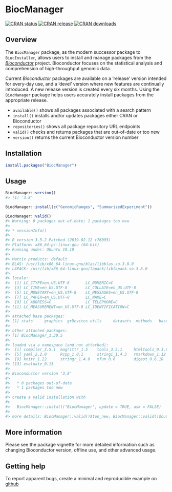 
<!-- README.md is generated from README.Rmd. Please edit that file -->

# BiocManager

<!-- badges: start -->

[![CRAN
status](https://www.r-pkg.org/badges/version/BiocManager)](https://cran.r-project.org/package=BiocManager)
[![CRAN
release](http://www.r-pkg.org/badges/version-last-release/BiocManager)](https://github.com/Bioconductor/BiocManager/releases)
[![CRAN
downloads](http://cranlogs.r-pkg.org/badges/BiocManager)](https://cran.r-project.org/package=BiocManager)
<!-- badges: end -->

## Overview

The `BiocManager` package, as the modern successor package to
`BiocInstaller`, allows users to install and manage packages from the
*[Bioconductor](https://bioconductor.org)* project. Bioconductor focuses
on the statistical analysis and comprehension of high-throughput genomic
data.

Current *Bioconductor* packages are available on a ‘release’ version
intended for every-day use, and a ‘devel’ version where new features are
continually introduced. A new release version is created every six
months. Using the `BiocManager` package helps users accurately install
packages from the appropriate release.

  - `available()` shows all packages associated with a search pattern
  - `install()` installs and/or updates packages either CRAN or
    Bioconductor
  - `repositories()` shows all package repository URL endpoints
  - `valid()` checks and returns packages that are out-of-date or too
    new
  - `version()` returns the current Bioconductor version number

## Installation

``` r
install.packages("BiocManager")
```

## Usage

``` r
BiocManager::version()
#> [1] '3.8'

BiocManager::install(c("GenomicRanges", "SummarizedExperiment"))

BiocManager::valid()
#> Warning: 0 packages out-of-date; 1 packages too new
#> 
#> * sessionInfo()
#> 
#> R version 3.5.2 Patched (2019-02-12 r76095)
#> Platform: x86_64-pc-linux-gnu (64-bit)
#> Running under: Ubuntu 18.10
#> 
#> Matrix products: default
#> BLAS: /usr/lib/x86_64-linux-gnu/blas/libblas.so.3.8.0
#> LAPACK: /usr/lib/x86_64-linux-gnu/lapack/liblapack.so.3.8.0
#> 
#> locale:
#>  [1] LC_CTYPE=en_US.UTF-8       LC_NUMERIC=C              
#>  [3] LC_TIME=en_US.UTF-8        LC_COLLATE=en_US.UTF-8    
#>  [5] LC_MONETARY=en_US.UTF-8    LC_MESSAGES=en_US.UTF-8   
#>  [7] LC_PAPER=en_US.UTF-8       LC_NAME=C                 
#>  [9] LC_ADDRESS=C               LC_TELEPHONE=C            
#> [11] LC_MEASUREMENT=en_US.UTF-8 LC_IDENTIFICATION=C       
#> 
#> attached base packages:
#> [1] stats     graphics  grDevices utils     datasets  methods   base     
#> 
#> other attached packages:
#> [1] BiocManager_1.30.5
#> 
#> loaded via a namespace (and not attached):
#>  [1] compiler_3.5.1  magrittr_1.5    tools_3.5.1     htmltools_0.3.6
#>  [5] yaml_2.2.0      Rcpp_1.0.1      stringi_1.4.3   rmarkdown_1.12 
#>  [9] knitr_1.22      stringr_1.4.0   xfun_0.6        digest_0.6.18  
#> [13] evaluate_0.13  
#> 
#> Bioconductor version '3.8'
#> 
#>   * 0 packages out-of-date
#>   * 1 packages too new
#> 
#> create a valid installation with
#> 
#>   BiocManager::install("BiocManager", update = TRUE, ask = FALSE)
#> 
#> more details: BiocManager::valid()$too_new, BiocManager::valid()$out_of_date
```

## More information

Please see the package vignette for more detailed information such as
changing Bioconductor version, offline use, and other advanced usage.

## Getting help

To report apparent bugs, create a minimal and reproducible example on
[github](https://github.com/Bioconductor/BiocManager/issues)
